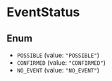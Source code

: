 # EventStatus

## Enum

- `POSSIBLE` (value: `"POSSIBLE"`)
- `CONFIRMED` (value: `"CONFIRMED"`)
- `NO_EVENT` (value: `"NO_EVENT"`)
